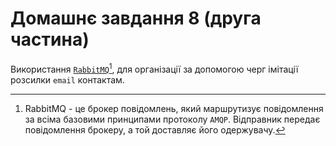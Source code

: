 # Домашнє завдання 8 (друга частина)

Використання [`RabbitMQ`](https://www.rabbitmq.com/)[^1], для організації за допомогою черг імітації розсилки `email` контактам.

[^1]: RabbitMQ - це брокер повідомлень, який маршрутизує повідомлення за всіма базовими принципами протоколу `AMQP`. Відправник передає повідомлення брокеру, а той доставляє його одержувачу.